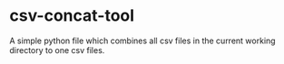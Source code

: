 # csv-concat-tool
A simple python file which combines all csv files in the current working directory to one csv files.
